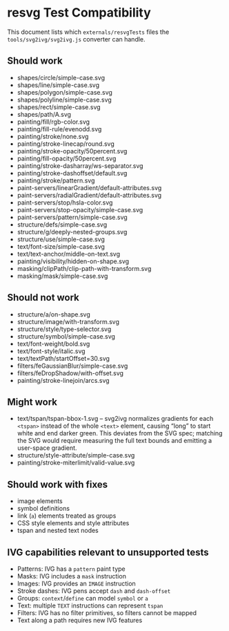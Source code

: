 # resvg Test Compatibility

This document lists which `externals/resvgTests` files the `tools/svg2ivg/svg2ivg.js` converter can handle.

## Should work
- shapes/circle/simple-case.svg
- shapes/line/simple-case.svg
- shapes/polygon/simple-case.svg
- shapes/polyline/simple-case.svg
- shapes/rect/simple-case.svg
- shapes/path/A.svg
- painting/fill/rgb-color.svg
- painting/fill-rule/evenodd.svg
- painting/stroke/none.svg
- painting/stroke-linecap/round.svg
- painting/stroke-opacity/50percent.svg
- painting/fill-opacity/50percent.svg
- painting/stroke-dasharray/ws-separator.svg
- painting/stroke-dashoffset/default.svg
- painting/stroke/pattern.svg
- paint-servers/linearGradient/default-attributes.svg
- paint-servers/radialGradient/default-attributes.svg
- paint-servers/stop/hsla-color.svg
- paint-servers/stop-opacity/simple-case.svg
- paint-servers/pattern/simple-case.svg
- structure/defs/simple-case.svg
- structure/g/deeply-nested-groups.svg
- structure/use/simple-case.svg
- text/font-size/simple-case.svg
- text/text-anchor/middle-on-text.svg
- painting/visibility/hidden-on-shape.svg
- masking/clipPath/clip-path-with-transform.svg
- masking/mask/simple-case.svg

## Should not work
- structure/a/on-shape.svg
- structure/image/with-transform.svg
- structure/style/type-selector.svg
- structure/symbol/simple-case.svg
- text/font-weight/bold.svg
- text/font-style/italic.svg
- text/textPath/startOffset=30.svg
- filters/feGaussianBlur/simple-case.svg
- filters/feDropShadow/with-offset.svg
- painting/stroke-linejoin/arcs.svg

## Might work
- text/tspan/tspan-bbox-1.svg – svg2ivg normalizes gradients for each `<tspan>` instead of the whole `<text>`
      element, causing “long” to start white and end darker green. This deviates from the SVG spec; matching the
      SVG would require measuring the full text bounds and emitting a user-space gradient.
- structure/style-attribute/simple-case.svg
- painting/stroke-miterlimit/valid-value.svg

## Should work with fixes
- image elements
- symbol definitions
- link (`a`) elements treated as groups
- CSS style elements and style attributes
- tspan and nested text nodes

## IVG capabilities relevant to unsupported tests
- Patterns: IVG has a `pattern` paint type
- Masks: IVG includes a `mask` instruction
- Images: IVG provides an `IMAGE` instruction
- Stroke dashes: IVG pens accept `dash` and `dash-offset`
- Groups: `context`/`define` can model `symbol` or `a`
- Text: multiple `TEXT` instructions can represent `tspan`
- Filters: IVG has no filter primitives, so filters cannot be mapped
- Text along a path requires new IVG features
